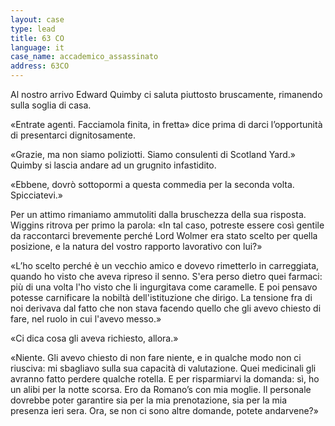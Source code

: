 ```yaml
---
layout: case
type: lead
title: 63 CO
language: it
case_name: accademico_assassinato
address: 63CO
---
```


Al nostro arrivo Edward Quimby ci saluta piuttosto bruscamente, rimanendo sulla soglia di casa.

«Entrate agenti. Facciamola finita, in fretta» dice prima di darci l’opportunità di presentarci dignitosamente.

«Grazie, ma non siamo poliziotti. Siamo consulenti di Scotland Yard.» Quimby si lascia andare ad un grugnito infastidito.

«Ebbene, dovrò sottopormi a questa commedia per la seconda volta. Spicciatevi.»

Per un attimo rimaniamo ammutoliti dalla bruschezza della sua risposta. Wiggins ritrova per primo la parola: «In tal caso, potreste essere così gentile da raccontarci brevemente perché Lord Wolmer era stato scelto per quella posizione, e la natura del vostro rapporto lavorativo con lui?»

«L’ho scelto perché è un vecchio amico e dovevo rimetterlo in carreggiata, quando ho visto che aveva ripreso il senno. S'era perso dietro quei farmaci: più di una volta l'ho visto che li ingurgitava come caramelle. E poi pensavo potesse carnificare la nobiltà dell'istituzione che dirigo. La tensione fra di noi derivava dal fatto che non stava facendo quello che gli avevo chiesto di fare, nel ruolo in cui l'avevo messo.»

«Ci dica cosa gli aveva richiesto, allora.»

«Niente. Gli avevo chiesto di non fare niente, e in qualche modo non ci riusciva: mi sbagliavo sulla sua capacità di valutazione. Quei medicinali gli avranno fatto perdere qualche rotella. E per risparmiarvi la domanda: sì, ho un alibi per la notte scorsa. Ero da Romano’s con mia moglie. Il personale dovrebbe poter garantire sia per la mia prenotazione, sia per la mia presenza ieri sera. Ora, se non ci sono altre domande, potete andarvene?»
